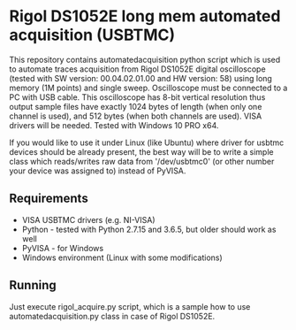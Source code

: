 # Rigol DS1052E long mem automated acquisition (USBTMC)

This repository contains automatedacquisition python script which is used to automate traces acquisition from Rigol DS1052E digital oscilloscope (tested with SW version: 00.04.02.01.00 and HW version: 58) using long memory (1M points) and single sweep. Oscilloscope must be connected to a PC with USB cable. This oscilloscope has 8-bit vertical resolution thus output sample files have exactly 1024 bytes of length (when only one channel is used), and 512 bytes (when both channels are used). VISA drivers will be needed. Tested with Windows 10 PRO x64.

If you would like to use it under Linux (like Ubuntu) where driver for usbtmc devices should be already present, the best way will be to write a simple class which reads/writes raw data from '/dev/usbtmc0' (or other number your device was assigned to) instead of PyVISA.

## Requirements

- VISA USBTMC drivers (e.g. NI-VISA)
- Python - tested with Python 2.7.15 and 3.6.5, but older should work as well
- PyVISA - for Windows
- Windows environment (Linux with some modifications)

## Running

Just execute rigol_acquire.py script, which is a sample how to use automatedacquisition.py class in case of Rigol DS1052E.
